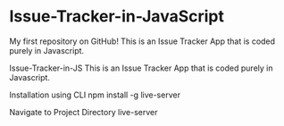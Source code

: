 # Issue-Tracker-in-JavaScript
My first repository on GitHub! This is an Issue Tracker App that is coded purely in Javascript.

Issue-Tracker-in-JS
This is an Issue Tracker App that is coded purely in Javascript.

Installation using CLI
npm install -g live-server

Navigate to Project Directory live-server
